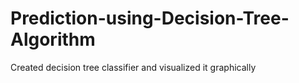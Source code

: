 # Prediction-using-Decision-Tree-Algorithm
Created decision tree classifier and visualized it graphically
